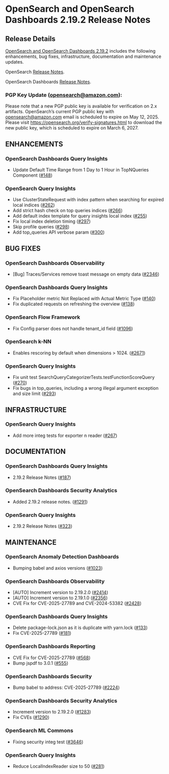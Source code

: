 # OpenSearch and OpenSearch Dashboards 2.19.2 Release Notes

## Release Details

[OpenSearch and OpenSearch Dashboards 2.19.2](https://opensearch.org/versions/opensearch-2-19-2.html) includes the following enhancements, bug fixes, infrastructure, documentation and maintenance updates.

OpenSearch [Release Notes](https://github.com/opensearch-project/OpenSearch/blob/2.19/release-notes/opensearch.release-notes-2.19.2.md).

OpenSearch Dashboards [Release Notes](https://github.com/opensearch-project/OpenSearch-Dashboards/blob/2.19/release-notes/opensearch-dashboards.release-notes-2.19.2.md).


### PGP Key Update (opensearch@amazon.com):


Please note that a new PGP public key is available for verification on 2.x artifacts. OpenSearch’s current PGP public key with opensearch@amazon.com email is scheduled to expire on May 12, 2025. Please visit https://opensearch.org/verify-signatures.html to download the new public key, which is scheduled to expire on March 6, 2027.


## ENHANCEMENTS


### OpenSearch Dashboards Query Insights


* Update Default Time Range from 1 Day to 1 Hour in TopNQueries Component ([#148](https://github.com/opensearch-project/query-insights-dashboards/pull/148))


### OpenSearch Query Insights


* Use ClusterStateRequest with index pattern when searching for expired local indices ([#262](https://github.com/opensearch-project/query-insights/pull/262))
* Add strict hash check on top queries indices ([#266](https://github.com/opensearch-project/query-insights/pull/266))
* Add default index template for query insights local index ([#255](https://github.com/opensearch-project/query-insights/pull/255))
* Fix local index deletion timing ([#297](https://github.com/opensearch-project/query-insights/pull/297))
* Skip profile queries ([#298](https://github.com/opensearch-project/query-insights/pull/298))
* Add top\_queries API verbose param ([#300](https://github.com/opensearch-project/query-insights/pull/300))


## BUG FIXES


### OpenSearch Dashboards Observability


* [Bug] Traces/Services remove toast message on empty data ([#2346](https://github.com/opensearch-project/dashboards-observability/pull/2346))


### OpenSearch Dashboards Query Insights


* Fix Placeholder metric Not Replaced with Actual Metric Type ([#140](https://github.com/opensearch-project/query-insights-dashboards/pull/140))
* Fix duplicated requests on refreshing the overview ([#138](https://github.com/opensearch-project/query-insights-dashboards/pull/138))


### OpenSearch Flow Framework


* Fix Config parser does not handle tenant\_id field ([#1096](https://github.com/opensearch-project/flow-framework/pull/1096))


### OpenSearch k-NN


* Enables rescoring by default when dimensions > 1024. ([#2671](https://github.com/opensearch-project/k-NN/pull/2671))


### OpenSearch Query Insights


* Fix unit test SearchQueryCategorizerTests.testFunctionScoreQuery ([#270](https://github.com/opensearch-project/query-insights/pull/270))
* Fix bugs in top\_queries, including a wrong illegal argument exception and size limit ([#293](https://github.com/opensearch-project/query-insights/pull/293))


## INFRASTRUCTURE


### OpenSearch Query Insights


* Add more integ tests for exporter n reader ([#267](https://github.com/opensearch-project/query-insights/pull/267))


## DOCUMENTATION


### OpenSearch Dashboards Query Insights


* 2.19.2 Release Notes ([#187](https://github.com/opensearch-project/query-insights-dashboards/pull/187))


### OpenSearch Dashboards Security Analytics


* Added 2.19.2 release notes. ([#1291](https://github.com/opensearch-project/security-analytics-dashboards-plugin/pull/1291))


### OpenSearch Query Insights


* 2.19.2 Release Notes ([#323](https://github.com/opensearch-project/query-insights/pull/323))


## MAINTENANCE


### OpenSearch Anomaly Detection Dashboards


* Bumping babel and axios versions ([#1023](https://github.com/opensearch-project/anomaly-detection-dashboards-plugin/pull/1023))


### OpenSearch Dashboards Observability


* [AUTO] Increment version to 2.19.2.0 ([#2414](https://github.com/opensearch-project/dashboards-observability/pull/2414))
* [AUTO] Increment version to 2.19.1.0 ([#2356](https://github.com/opensearch-project/dashboards-observability/pull/2356))
* CVE Fix for CVE-2025-27789 and CVE-2024-53382 ([#2428](https://github.com/opensearch-project/dashboards-observability/pull/2428))


### OpenSearch Dashboards Query Insights


* Delete package-lock.json as it is duplicate with yarn.lock ([#133](https://github.com/opensearch-project/query-insights-dashboards/pull/133))
* Fix CVE-2025-27789 ([#181](https://github.com/opensearch-project/query-insights-dashboards/pull/181))


### OpenSearch Dashboards Reporting


* CVE Fix for CVE-2025-27789 ([#568](https://github.com/opensearch-project/dashboards-reporting/pull/568))
* Bump jspdf to 3.0.1 ([#555](https://github.com/opensearch-project/dashboards-reporting/pull/555))


### OpenSearch Dashboards Security


* Bump babel to address: CVE-2025-27789 ([#2224](https://github.com/opensearch-project/security-dashboards-plugin/pull/2224))


### OpenSearch Dashboards Security Analytics


* Increment version to 2.19.2.0 ([#1283](https://github.com/opensearch-project/security-analytics-dashboards-plugin/pull/1283))
* Fix CVEs ([#1290](https://github.com/opensearch-project/security-analytics-dashboards-plugin/pull/1290))


### OpenSearch ML Commons


* Fixing security integ test ([#3646](https://github.com/opensearch-project/ml-commons/pull/3646))


### OpenSearch Query Insights


* Reduce LocalIndexReader size to 50 ([#281](https://github.com/opensearch-project/query-insights/pull/281))


